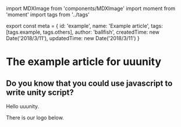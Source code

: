 import MDXImage from 'components/MDXImage'
import moment from 'moment'
import tags from '../tags'

export const meta = {
  id: 'example',
  name: 'Example article',
  tags: [tags.example, tags.others],
  author: 'ballfish',
  createdTime: new Date('2018/3/11'),
  updatedTime: new Date('2018/3/11')
}

# The example article for uuunity

## Do you know that you could use javascript to write unity script?

Hello uuunity.

There is our logo below.

<MDXImage folderName="example" fileName="logo.png" alt="logo" />
